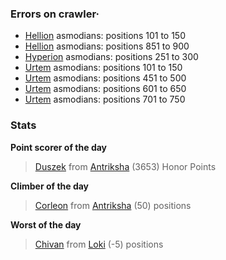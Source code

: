 ### Errors on crawler·
- [Hellion](/#/ranking/Hellion) asmodians: positions 101 to 150
- [Hellion](/#/ranking/Hellion) asmodians: positions 851 to 900
- [Hyperion](/#/ranking/Hyperion) asmodians: positions 251 to 300
- [Urtem](/#/ranking/Urtem) asmodians: positions 101 to 150
- [Urtem](/#/ranking/Urtem) asmodians: positions 451 to 500
- [Urtem](/#/ranking/Urtem) asmodians: positions 601 to 650
- [Urtem](/#/ranking/Urtem) asmodians: positions 701 to 750


### Stats

**Point scorer of the day**
>[Duszek](/#/character/Antriksha/597536) from [Antriksha](/#/ranking/Antriksha)  (3653) Honor Points


**Climber of the day**
>[Corleon](/#/character/Antriksha/824204) from [Antriksha](/#/ranking/Antriksha)  (50) positions


**Worst of the day**
>[Chivan](/#/character/Loki/901740) from [Loki](/#/ranking/Loki)  (-5) positions


